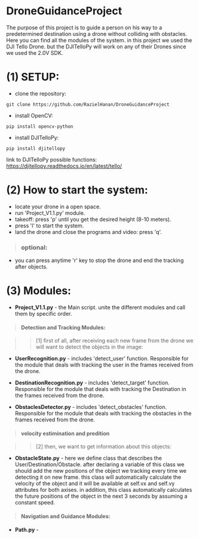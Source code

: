 # DroneGuidanceProject
The purpose of this project is to guide a person on his way to a predetermined destination using a drone without colliding with obstacles. Here you can find all the modules of the system. in this project we used the DJI Tello Drone. but the DJITelloPy will work on any of their Drones since we used the 2.0V SDK.

# (1) SETUP:

* clone the repository:

`git clone https://github.com/RazielHanan/DroneGuidanceProject`

* install OpenCV:

`pip install opencv-python`

* install DJITelloPy:

`pip install djitellopy`

link to DJITelloPy possible functions: https://djitellopy.readthedocs.io/en/latest/tello/

# (2) How to start the system:
* locate your drone in a open space. 
* run 'Project_V1.1.py' module.
* takeoff: press 'p' until you get the desired height (8-10 meters).
* press 'l' to start the system.
* land the drone and close the programs and video: press 'q'.
> ### optional:
* you can press anytime 'r' key to stop the drone and end the tracking after objects.

# (3) Modules:

* **Project_V1.1.py** - the Main script. unite the different modules and call them by specific order.

> #### Detection and Tracking Modules:

>> [1] first of all, after receiving each new frame from the drone we will want to detect the objects in the image:

* **UserRecognition.py** - includes 'detect_user' function. Responsible for the module that deals with tracking the user in the frames received from the drone.

* **DestinationRecognition.py** - includes 'detect_target' function. Responsible for the module that deals with tracking the Destination in the frames received from the drone.

* **ObstaclesDetector.py** - includes 'detect_obstacles' function. Responsible for the module that deals with tracking the obstacles in the frames received from the drone.

> #### velocity estimination and predition

>> [2] then, we want to get information about this objects:

* **ObstacleState.py** - here we define class that describes the User/Destination/Obstacle. after declaring a variable of this class we should add the new positions of the object we tracking every time we detecting it on new frame. this class will automatically calculate the velocity of the object and it will be available at self.vx and self.vy attributes for both axises. in addition, this class automatically calculates the future positions of the object in the next 3 seconds by assuming a constant speed.

> #### Navigation and Guidance Modules:

* **Path.py** - 


